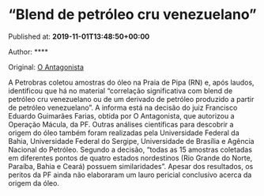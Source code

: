 
# “Blend de petróleo cru venezuelano”

Published at: **2019-11-01T13:48:50+00:00**

Author: ****

Original: [O Antagonista](https://www.oantagonista.com/brasil/blend-de-petroleo-cru-venezuelano/)

A Petrobras coletou amostras do óleo na Praia de Pipa (RN) e, após laudos, identificou que há no material “correlação significativa com blend de petróleo cru venezuelano ou de um derivado de petróleo produzido a partir de petróleo venezuelano”.
A informa está na decisão do juiz Francisco Eduardo Guimarães Farias, obtida por O Antagonista, que autorizou a Operação Mácula, da PF.
Outras análises científicas para descobrir a origem do óleo também foram realizadas pela Universidade Federal da Bahia, Universidade Federal do Sergipe, Universidade de Brasília e Agência Nacional do Petróleo.
Segundo a decisão, “todas as 15 amostras coletadas em diferentes pontos de quatro estados nordestinos (Rio Grande do Norte, Paraíba, Bahia e Ceará) possuem similaridades”.
Apesar dos resultados, os peritos da PF ainda não elaboraram um lauro pericial conclusivo acerca da origem da óleo.
